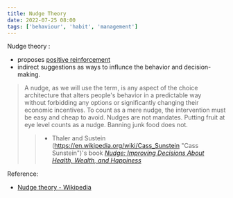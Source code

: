 ```yaml
---
title: Nudge Theory
date: 2022-07-25 08:00
tags: ['behaviour', 'habit', 'management']
---
```


Nudge theory :
- proposes [positive reinforcement](https://en.wikipedia.org/wiki/Positive_reinforcement "Positive reinforcement") 
- indirect suggestions 
as ways to influnce the behavior and decision-making.

>A nudge, as we will use the term, is any aspect of the choice architecture that alters people's behavior in a predictable way without forbidding any options or significantly changing their economic incentives. To count as a mere nudge, the intervention must be easy and cheap to avoid. Nudges are not mandates. Putting fruit at eye level counts as a nudge. Banning junk food does not.  
>>- Thaler and Sustein (https://en.wikipedia.org/wiki/Cass_Sunstein "Cass Sunstein")'s book _[Nudge: Improving Decisions About Health, Wealth, and Happiness](https://en.wikipedia.org/wiki/Nudge_(book) "Nudge (book)")_


Reference:
- [Nudge theory - Wikipedia](https://en.wikipedia.org/wiki/Nudge_theory)